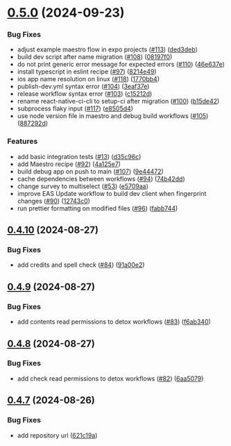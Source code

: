 # [0.5.0](https://github.com/software-mansion/setup-ci/compare/v0.4.10...v0.5.0) (2024-09-23)


### Bug Fixes

* adjust example maestro flow in expo projects ([#113](https://github.com/software-mansion/setup-ci/issues/113)) ([ded3deb](https://github.com/software-mansion/setup-ci/commit/ded3debd6eed73173ea3509ada31cdd6ae8c0ca6))
* build dev script after name migration ([#108](https://github.com/software-mansion/setup-ci/issues/108)) ([08197f0](https://github.com/software-mansion/setup-ci/commit/08197f0dd0cee124cc8502e470184f6a7f039115))
* do not print generic error message for expected errors ([#110](https://github.com/software-mansion/setup-ci/issues/110)) ([46e637e](https://github.com/software-mansion/setup-ci/commit/46e637e75fe480bc212e665169b8b9975ce228e8))
* install typescript in eslint recipe ([#97](https://github.com/software-mansion/setup-ci/issues/97)) ([8214e49](https://github.com/software-mansion/setup-ci/commit/8214e49e2ecc7c97115bb8e6817be32b60b01d72))
* ios app name resolution on linux ([#118](https://github.com/software-mansion/setup-ci/issues/118)) ([1770bb4](https://github.com/software-mansion/setup-ci/commit/1770bb4dbcce4fdf61f67f98ab58d94f2ca70a42))
* publish-dev.yml syntax error ([#104](https://github.com/software-mansion/setup-ci/issues/104)) ([3eaf37e](https://github.com/software-mansion/setup-ci/commit/3eaf37e28a8bfb390ecf8b609c09051e62b3d345))
* release workflow syntax error ([#103](https://github.com/software-mansion/setup-ci/issues/103)) ([c15212d](https://github.com/software-mansion/setup-ci/commit/c15212d471ea2f5f2d242fc84520f28e9d3024eb))
* rename react-native-ci-cli to setup-ci after migration ([#100](https://github.com/software-mansion/setup-ci/issues/100)) ([b15de42](https://github.com/software-mansion/setup-ci/commit/b15de422fe4e2d47b063d36e99c937d2fa5a00b1))
* subprocess flaky input ([#117](https://github.com/software-mansion/setup-ci/issues/117)) ([e8505d4](https://github.com/software-mansion/setup-ci/commit/e8505d49b40c64575ad9a6f7c21b75119d2f6c2b))
* use node version file in maestro and debug build workflows ([#105](https://github.com/software-mansion/setup-ci/issues/105)) ([887292d](https://github.com/software-mansion/setup-ci/commit/887292dbc03afdda8949e6fc773035d6bb17ba66))


### Features

* add basic integration tests ([#13](https://github.com/software-mansion/setup-ci/issues/13)) ([d35c96c](https://github.com/software-mansion/setup-ci/commit/d35c96c4a8efe015b13d7407f4456330f7219abf))
* add Maestro recipe ([#92](https://github.com/software-mansion/setup-ci/issues/92)) ([4a125e7](https://github.com/software-mansion/setup-ci/commit/4a125e72208c8a9f836ac9e53b8dcbaeb0765833))
* build debug app on push to main ([#107](https://github.com/software-mansion/setup-ci/issues/107)) ([9e44472](https://github.com/software-mansion/setup-ci/commit/9e444726e9c4506c7bd9cdf75d19c8d36a735564))
* cache dependencies between workflows ([#94](https://github.com/software-mansion/setup-ci/issues/94)) ([74b42dd](https://github.com/software-mansion/setup-ci/commit/74b42dd20e45c274069f007177a72d01de40b9e1))
* change survey to multiselect ([#53](https://github.com/software-mansion/setup-ci/issues/53)) ([e5709aa](https://github.com/software-mansion/setup-ci/commit/e5709aab55895f57c7705936e7dd24667e2bab2b))
* improve EAS Update workflow to build dev client when fingerprint changes ([#90](https://github.com/software-mansion/setup-ci/issues/90)) ([12743c0](https://github.com/software-mansion/setup-ci/commit/12743c0ae5e7cf7e56be497a228df547577b51e6))
* run prettier formatting on modified files ([#96](https://github.com/software-mansion/setup-ci/issues/96)) ([fabb744](https://github.com/software-mansion/setup-ci/commit/fabb744c3becfb05c1f3f7de94c5980f1ea2beae))



## [0.4.10](https://github.com/software-mansion/setup-ci/compare/v0.4.9...v0.4.10) (2024-08-27)


### Bug Fixes

* add credits and spell check ([#84](https://github.com/software-mansion/setup-ci/issues/84)) ([91a00e2](https://github.com/software-mansion/setup-ci/commit/91a00e2a24207ce7535acdb2bbd9d542d9d41479))



## [0.4.9](https://github.com/software-mansion/setup-ci/compare/v0.4.8...v0.4.9) (2024-08-27)


### Bug Fixes

* add contents read permissions to detox workflows ([#83](https://github.com/software-mansion/setup-ci/issues/83)) ([f6ab340](https://github.com/software-mansion/setup-ci/commit/f6ab340ef66cda33727044e700c05a19f6ba2af9))



## [0.4.8](https://github.com/software-mansion/setup-ci/compare/v0.4.7...v0.4.8) (2024-08-27)


### Bug Fixes

* add check read permissions to detox workflows ([#82](https://github.com/software-mansion/setup-ci/issues/82)) ([6aa5079](https://github.com/software-mansion/setup-ci/commit/6aa5079824fd0b5612b59150346ac0c6f564d564))



## [0.4.7](https://github.com/software-mansion/setup-ci/compare/v0.4.6...v0.4.7) (2024-08-26)


### Bug Fixes

* add repository url ([621c19a](https://github.com/software-mansion/setup-ci/commit/621c19af3ac0fc63785b79f22c012ec4ae6bbb9b))



